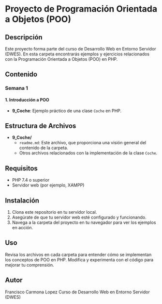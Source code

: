# Proyecto de Programación Orientada a Objetos (POO)

## Descripción

Este proyecto forma parte del curso de Desarrollo Web en Entorno Servidor (DWES). 
En esta carpeta encontrarás ejemplos y ejercicios relacionados con la Programación Orientada a Objetos (POO) en PHP.

## Contenido

### Semana 1

#### 1. Introducción a POO
- **9_Coche**: Ejemplo práctico de una clase `Coche` en PHP.

## Estructura de Archivos

- **9_Coche/**
    - `readme.md`: Este archivo, que proporciona una visión general del contenido de la carpeta.
    - Otros archivos relacionados con la implementación de la clase `Coche`.

## Requisitos

- PHP 7.4 o superior
- Servidor web (por ejemplo, XAMPP)

## Instalación

1. Clona este repositorio en tu servidor local.
2. Asegúrate de que tu servidor web esté configurado y funcionando.
3. Navega a la carpeta del proyecto en tu navegador para ver los ejemplos en acción.

## Uso

Revisa los archivos en cada carpeta para entender cómo se implementan los conceptos de POO en PHP. Modifica y experimenta con el código para mejorar tu comprensión.

## Autor

Francisco Carmona Lopez
Curso de Desarrollo Web en Entorno Servidor (DWES)
